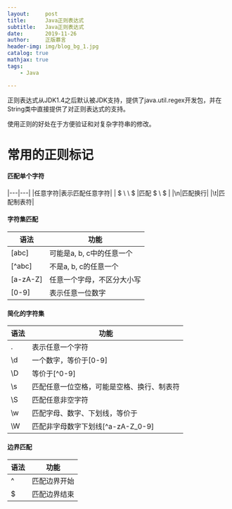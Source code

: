 ```yaml
---
layout:     post
title:      Java正则表达式
subtitle:   Java正则表达式
date:       2019-11-26
author:     正版慕言
header-img: img/blog_bg_1.jpg
catalog: true
mathjax: true
tags:
    - Java

---
```


正则表达式从JDK1.4之后默认被JDK支持，提供了java.util.regex开发包，并在String类中直接提供了对正则表达式的支持。

使用正则的好处在于方便验证和对复杂字符串的修改。

# 常用的正则标记

#### 匹配单个字符

|---|---|
|任意字符|表示匹配任意字符|
| $ \ \ $ |匹配 $ \ $ |
|\n|匹配换行|
|\t|匹配制表符|

#### 字符集匹配

|语法|功能|
|---|---|
|[abc]|可能是a, b, c中的任意一个|
|[^abc]|不是a, b, c的任意一个|
|[a-zA-Z]|任意一个字母，不区分大小写|
|[0-9]|表示任意一位数字|

#### 简化的字符集

|语法|功能|
|---|---|
|.|表示任意一个字符|
|\d|一个数字，等价于[0-9]|
|\D|等价于[^0-9]|
|\s|匹配任意一位空格，可能是空格、换行、制表符|
|\S|匹配任意非空字符|
|\w|匹配字母、数字、下划线，等价于|
|\W|匹配非字母数字下划线[^a-zA-Z_0-9]|

#### 边界匹配

|语法|功能|
|---|---|
|^|匹配边界开始|
|$|匹配边界结束|